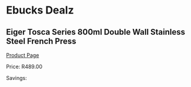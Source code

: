 
# Ebucks Dealz
## Eiger Tosca Series 800ml Double Wall Stainless Steel French Press
[Product Page](https://www.ebucks.com/web/shop/productSelected.do?prodId=1147657739&catId=704984897)

Price: R489.00

Savings: 


	